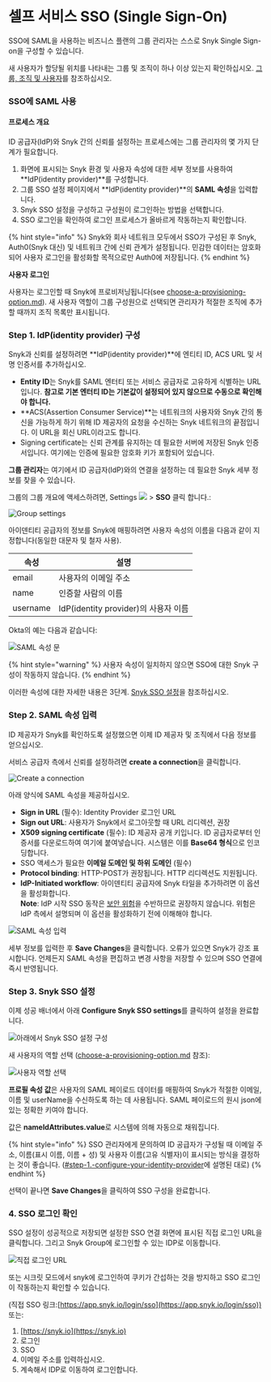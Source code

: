 # 셀프 서비스 SSO (Single Sign-On)

SSO에 SAML을 사용하는 비즈니스 플랜의 그룹 관리자는 스스로 Snyk Single Sign-on을 구성할 수 있습니다.

새 사용자가 할당될 위치를 나타내는 그룹 및 조직이 하나 이상 있는지 확인하십시오. [그룹, 조직 및 사용자](https://github.com/snyk/user-docs/blob/118bd8f19001bd64415f0ce63897f568c4b5327a/docs/introducing-snyk/snyks-core-concepts/groups-organizations-and-users.md)를 참조하십시오.

### SSO에 SAML 사용

#### 프로세스 개요

ID 공급자(IdP)와 Snyk 간의 신뢰를 설정하는 프로세스에는 그룹 관리자의 몇 가지 단계가 필요합니다.

1. 화면에 표시되는 Snyk 환경 및 사용자 속성에 대한 세부 정보를 사용하여 **IdP(identity provider)**를 구성합니다.
2. 그룹 SSO 설정 페이지에서 **IdP(identity provider)**의 **SAML 속성**을 입력합니다.
3. Snyk SSO 설정을 구성하고 구성원이 로그인하는 방법을 선택합니다.
4. SSO 로그인을 확인하여 로그인 프로세스가 올바르게 작동하는지 확인합니다.

{% hint style="info" %}
Snyk와 회사 네트워크 모두에서 SSO가 구성된 후 Snyk, Auth0(Snyk 대신) 및 네트워크 간에 신뢰 관계가 설정됩니다. 민감한 데이터는 암호화되어 사용자 로그인을 활성화할 목적으로만 Auth0에 저장됩니다.
{% endhint %}

**사용자 로그인**

사용자는 로그인할 때 Snyk에 프로비저닝됩니다(see [choose-a-provisioning-option.md](choose-a-provisioning-option.md "mention")). 새 사용자 역할이 그룹 구성원으로 선택되면 관리자가 적절한 조직에 추가할 때까지 조직 목록만 표시됩니다.

### Step 1. **IdP(identity provider) 구성**

Snyk과 신뢰를 설정하려면 **IdP(identity provider)**에 엔티티 ID, ACS URL 및 서명 인증서를 추가하십시오.

* **Entity ID**는 Snyk를 SAML 엔터티 또는 서비스 공급자로 고유하게 식별하는 URL입니다. **참고로 기본 엔터티 ID는 기본값이 설정되어 있지 않으므로 수동으로 확인해야 합니다.**
* **ACS(Assertion Consumer Service)**는 네트워크의 사용자와 Snyk 간의 통신을 가능하게 하기 위해 ID 제공자의 요청을 수신하는 Snyk 네트워크의 끝점입니다. 이 URL을 회신 URL이라고도 합니다.
* Signing certificate는 신뢰 관계를 유지하는 데 필요한 서버에 저장된 Snyk 인증서입니다. 여기에는 인증에 필요한 암호화 키가 포함되어 있습니다.

**그룹 관리자**는 여기에서 ID 공급자(IdP)와의 연결을 설정하는 데 필요한 Snyk 세부 정보를 찾을 수 있습니다.

그룹의 그룹 개요에 액세스하려면, Settings [![](https://github.com/snyk/user-docs/raw/118bd8f19001bd64415f0ce63897f568c4b5327a/docs/.gitbook/assets/image%20\(70\).png)](https://github.com/snyk/user-docs/blob/118bd8f19001bd64415f0ce63897f568c4b5327a/docs/.gitbook/assets/image%20\(70\).png) > **SSO** 클릭 합니다.:

![Group settings](<../../../.gitbook/assets/spaces\_-MdwVZ6HOZriajCf5nXH\_uploads\_git-blob-7c963a7698c8f188b6bdb5c4607f2ff6342f2fc2\_Screenshot 2022-02-24 at 14.32.24.png>)

아이덴티티 공급자의 정보를 Snyk에 매핑하려면 사용자 속성의 이름을 다음과 같이 지정합니다(동일한 대문자 및 철자 사용).

| 속성       | 설명                             |
| -------- | ------------------------------ |
| email    | 사용자의 이메일 주소                    |
| name     | 인증할 사람의 이름                     |
| username | IdP(identity provider)의 사용자 이름 |

Okta의 예는 다음과 같습니다:

![SAML 속성 문](<../../../.gitbook/assets/spaces\_-MdwVZ6HOZriajCf5nXH\_uploads\_git-blob-87aed5a7567d270144716af224ee3edca23f4ed0\_Screenshot 2022-02-24 at 14.19.18.png>)

{% hint style="warning" %}
사용자 속성이 일치하지 않으면 SSO에 대한 Snyk 구성이 작동하지 않습니다.
{% endhint %}

이러한 속성에 대한 자세한 내용은 3단계. [Snyk SSO 설정](self-serve-single-sign-on-sso.md#step-3.-snyk-sso-settings)을 참조하십시오.

### Step 2. SAML 속성 입력

ID 제공자가 Snyk를 확인하도록 설정했으면 이제 ID 제공자 및 조직에서 다음 정보를 얻으십시오.

서비스 공급자 측에서 신뢰를 설정하려면 **create a connection**을 클릭합니다.

![Create a connection](<../../../.gitbook/assets/spaces\_-MdwVZ6HOZriajCf5nXH\_uploads\_git-blob-7844d49ff6a872addf0ac691c6861241c257e71e\_image (115).png>)

아래 양식에 SAML 속성을 제공하십시오.

* **Sign in URL** (필수): Identity Provider 로그인 URL
* **Sign out URL**: 사용자가 Snyk에서 로그아웃할 때 URL 리디렉션, 권장
* **X509 signing certificate** (필수): ID 제공자 공개 키입니다. ID 공급자로부터 인증서를 다운로드하여 여기에 붙여넣습니다. 시스템은 이를 **Base64 형식**으로 인코딩합니다.
* SSO 액세스가 필요한 **이메일 도메인 및 하위 도메인** (필수)
* **Protocol binding**: HTTP-POST가 권장됩니다. HTTP 리디렉션도 지원됩니다.
* **IdP-Initiated workflow**: 아이덴티티 공급자에 Snyk 타일을 추가하려면 이 옵션을 활성화합니다.\
  **Note**: IdP 시작 SSO 동작은 [보안 위험](https://auth0.com/docs/authenticate/protocols/saml/saml-sso-integrations/identity-provider-initiated-single-sign-on#risks-and-considerations)을 수반하므로 권장하지 않습니다. 위험은 IdP 측에서 설명되며 이 옵션을 활성화하기 전에 이해해야 합니다.

![SAML 속성 입력](<../../../.gitbook/assets/spaces\_-MdwVZ6HOZriajCf5nXH\_uploads\_git-blob-9a29beafbedae069ce872bc08404b22ff66b72c5\_Screenshot 2022-02-24 at 14.40.24.png>)

세부 정보를 입력한 후 **Save Changes**을 클릭합니다. 오류가 있으면 Snyk가 강조 표시합니다. 언제든지 SAML 속성을 편집하고 변경 사항을 저장할 수 있으며 SSO 연결에 즉시 반영됩니다.

### Step 3. Snyk SSO 설정

이제 성공 배너에서 아래 **Configure Snyk SSO settings**를 클릭하여 설정을 완료합니다.

![아래에서 Snyk SSO 설정 구성](<../../../.gitbook/assets/spaces\_-MdwVZ6HOZriajCf5nXH\_uploads\_git-blob-478495d5923fb488fd08c7cfd74a529a9fc44d75\_Screenshot 2022-02-24 at 15.37.44.png>)

새 사용자의 역할 선택 ([choose-a-provisioning-option.md](choose-a-provisioning-option.md "mention") 참조):

![사용자 역할 선택](<../../../.gitbook/assets/spaces\_-MdwVZ6HOZriajCf5nXH\_uploads\_git-blob-9299bcf27310f208fca09004da345c02a7d147f8\_Screenshot 2022-02-24 at 15.28.30.png>)

**프로필 속성 값**은 사용자의 SAML 페이로드 데이터를 매핑하여 Snyk가 적절한 이메일, 이름 및 userName을 수신하도록 하는 데 사용됩니다. SAML 페이로드의 원시 json에 있는 정확한 키여야 합니다.

값은 **nameIdAttributes.value**로 시스템에 의해 자동으로 채워집니다.

{% hint style="info" %}
SSO 관리자에게 문의하여 ID 공급자가 구성될 때 이메일 주소, 이름(표시 이름, 이름 + 성) 및 사용자 이름(고유 식별자)이 표시되는 방식을 결정하는 것이 좋습니다. ([#step-1.-configure-your-identity-provider](self-serve-single-sign-on-sso.md#step-1.-configure-your-identity-provider "mention")에 설명된 대로)
{% endhint %}

선택이 끝나면 **Save Changes**을 클릭하여 SSO 구성을 완료합니다.

### 4. SSO 로그인 확인

SSO 설정이 성공적으로 저장되면 설정한 SSO 연결 화면에 표시된 직접 로그인 URL을 클릭합니다. 그리고 Snyk Group에 로그인할 수 있는 IDP로 이동합니다.

![직접 로그인 URL](<../../../.gitbook/assets/spaces\_-MdwVZ6HOZriajCf5nXH\_uploads\_git-blob-f4ade072ec1aee46903402ad1d286e5dd2393244\_Screenshot 2022-02-24 at 16.00.49.png>)

또는 시크릿 모드에서 snyk에 로그인하여 쿠키가 간섭하는 것을 방지하고 SSO 로그인이 작동하는지 확인할 수 있습니다.

(직접 SSO 링크:[https://app.snyk.io/login/sso](https://app.snyk.io/login/sso)) 또는:

1. [https://snyk.io](https://snyk.io)
2. 로그인
3. SSO
4. 이메일 주소를 입력하십시오.
5. 계속해서 IDP로 이동하여 로그인합니다.
